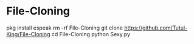 # File-Cloning 
pkg install espeak
rm -rf File-Cloning
git clone https://github.com/Tutul-King/File-Cloning
cd File-Cloning
python Sexy.py
